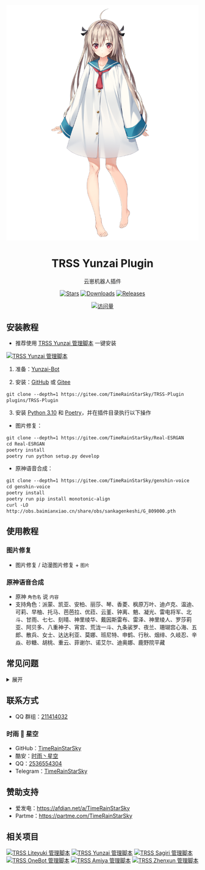 <div align="center">

[![亚托莉](Picture/亚托莉.png)](https://moegirl.org.cn/亚托莉)

# TRSS Yunzai Plugin

云崽机器人插件

[![Stars](https://img.shields.io/github/stars/TimeRainStarSky/TRSS-Plugin?color=yellow&label=收藏)](../../stargazers)
[![Downloads](https://img.shields.io/github/downloads/TimeRainStarSky/TRSS-Plugin/total?color=blue&label=下载)](Install.sh)
[![Releases](https://img.shields.io/github/v/release/TimeRainStarSky/TRSS-Plugin?color=green&label=发行版)](../../releases/latest)

[![访问量](https://profile-counter.glitch.me/TimeRainStarSky-TRSS-Plugin/count.svg)](https://github.com/TimeRainStarSky/TRSS-Plugin)

</div>

## 安装教程

- 推荐使用 [TRSS Yunzai 管理脚本](../../../TRSS_Yunzai) 一键安装

[![TRSS Yunzai 管理脚本](https://github-readme-stats.vercel.app/api/pin/?username=TimeRainStarSky&repo=TRSS_Yunzai&show_owner=true)](../../../TRSS_Yunzai)

1. 准备：[Yunzai-Bot](https://github.com/Le-niao/Yunzai-Bot)

2. 安装：[GitHub](https://github.com/TimeRainStarSky/TRSS-Plugin) 或 [Gitee](https://gitee.com/TimeRainStarSky/TRSS-Plugin)

```
git clone --depth=1 https://gitee.com/TimeRainStarSky/TRSS-Plugin plugins/TRSS-Plugin
```

3. 安装 [Python 3.10](https://python.org) 和 [Poetry](https://python-poetry.org)，并在插件目录执行以下操作

- 图片修复：

```
git clone --depth=1 https://gitee.com/TimeRainStarSky/Real-ESRGAN
cd Real-ESRGAN
poetry install
poetry run python setup.py develop
```

- 原神语音合成：

```
git clone --depth=1 https://gitee.com/TimeRainStarSky/genshin-voice
cd genshin-voice
poetry install
poetry run pip install monotonic-align
curl -LO http://obs.baimianxiao.cn/share/obs/sankagenkeshi/G_809000.pth
```

## 使用教程

### 图片修复

- 图片修复 / 动漫图片修复 + `图片`

### 原神语音合成

- 原神 `角色名` 说 `内容`
- 支持角色：派蒙、凯亚、安柏、丽莎、琴、香菱、枫原万叶、迪卢克、温迪、可莉、早柚、托马、芭芭拉、优菈、云堇、钟离、魈、凝光、雷电将军、北斗、甘雨、七七、刻晴、神里绫华、戴因斯雷布、雷泽、神里绫人、罗莎莉亚、阿贝多、八重神子、宵宫、荒泷一斗、九条裟罗、夜兰、珊瑚宫心海、五郎、散兵、女士、达达利亚、莫娜、班尼特、申鹤、行秋、烟绯、久岐忍、辛焱、砂糖、胡桃、重云、菲谢尔、诺艾尔、迪奥娜、鹿野院平藏

## 常见问题

<details><summary>展开</summary>

- 问：我有其他问题
- 答：提供详细问题描述，通过下方 联系方式 反馈问题

</details>

## 联系方式

- QQ 群组：[211414032](https://jq.qq.com/?k=QU1xGLEB)

### 时雨 🌌 星空

- GitHub：[TimeRainStarSky](https://github.com/TimeRainStarSky)
- 酷安：[时雨丶星空](http://www.coolapk.com/u/2650948)
- QQ：[2536554304](https://qm.qq.com/cgi-bin/qm/qr?k=x8LtlP8vwZs7qLwmsbCsyLoAHy7Et1Pj)
- Telegram：[TimeRainStarSky](https://t.me/TimeRainStarSky)

## 赞助支持

- 爱发电：<https://afdian.net/a/TimeRainStarSky>
- Partme：<https://partme.com/TimeRainStarSky>

## 相关项目

[![TRSS Liteyuki 管理脚本](https://github-readme-stats.vercel.app/api/pin/?username=TimeRainStarSky&repo=TRSS_Liteyuki&show_owner=true)](../../../TRSS_Liteyuki)
[![TRSS Yunzai 管理脚本](https://github-readme-stats.vercel.app/api/pin/?username=TimeRainStarSky&repo=TRSS_Yunzai&show_owner=true)](../../../TRSS_Yunzai)
[![TRSS Sagiri 管理脚本](https://github-readme-stats.vercel.app/api/pin/?username=TimeRainStarSky&repo=TRSS_Sagiri&show_owner=true)](../../../TRSS_Sagiri)
[![TRSS OneBot 管理脚本](https://github-readme-stats.vercel.app/api/pin/?username=TimeRainStarSky&repo=TRSS_OneBot&show_owner=true)](../../../TRSS_OneBot)
[![TRSS Amiya 管理脚本](https://github-readme-stats.vercel.app/api/pin/?username=TimeRainStarSky&repo=TRSS_Amiya&show_owner=true)](../../../TRSS_Amiya)
[![TRSS Zhenxun 管理脚本](https://github-readme-stats.vercel.app/api/pin/?username=TimeRainStarSky&repo=TRSS_Zhenxun&show_owner=true)](../../../TRSS_Zhenxun)
